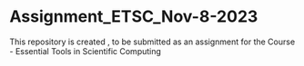 # Assignment_ETSC_Nov-8-2023
This repository is created , to be submitted as an assignment for the Course - Essential Tools in Scientific Computing
